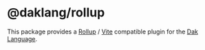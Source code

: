 # @daklang/rollup

This package provides a [Rollup](https://rollupjs.org/) /
[Vite](https://vitejs.dev/) compatible plugin for the
[Dak Language](https://www.daklang.com/).

